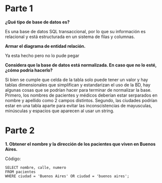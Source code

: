 # Parte 1
**¿Qué tipo de base de datos es?**

Es una base de datos SQL transaccional, por lo que su información es relacional y está estructurada en un sistema de filas y columnas. 

**Armar el diagrama de entidad relación.**

Ya esta hecho pero no lo pude pegar

**Considera que la base de datos está normalizada. En caso que no lo esté, ¿cómo
podría hacerlo?**

Si bien se cumple que celda de la tabla solo puede tener un valor y hay tablas dimensionales que simplifican y estandarizan el uso de la BD, hay algunas cosas que se podrían hacer para terminar de normalizar la base.
Primero, los nombres de pacientes y médicos deberían estar serparados en nombre y apellido como 2 campos distintos.
Segundo, las ciudades podrían estar en una tabla aparte para evitar las inconscistencias de mayusculas, minúsculas y espacios que aparecen al usar un string.

# Parte 2
**1. Obtener el nombre y la dirección de los pacientes que viven en Buenos Aires.**

Código:
```
SELECT nombre, calle, numero
FROM pacientes
WHERE ciudad = 'Buenos Aires' OR ciudad = 'buenos aires';
```
